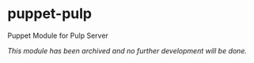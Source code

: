 puppet-pulp
===========
Puppet Module for Pulp Server

*This module has been archived and no further development will be done.*
